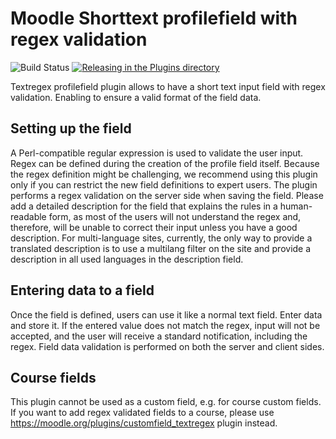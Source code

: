 # Moodle Shorttext profilefield with regex validation
![Build Status](https://github.com/benyovszky/moodle-profilefield_textregex/actions/workflows/gha.yml/badge.svg?branch=main) [![Releasing in the Plugins directory](https://github.com/benyovszky/moodle-profilefield_textregex/actions/workflows/moodle-release.yml/badge.svg)](https://github.com/benyovszky/moodle-profilefield_textregex/actions/workflows/moodle-release.yml)

Textregex profilefield plugin allows to have a short text input field with regex validation. Enabling to ensure a valid format of the field data.

## Setting up the field
A Perl-compatible regular expression is used to validate the user input. Regex can be defined during the creation of the profile field itself. Because the regex definition might be challenging, we recommend using this plugin only if you can restrict the new field definitions to expert users. The plugin performs a regex validation on the server side when saving the field. Please add a detailed description for the field that explains the rules in a human-readable form, as most of the users will not understand the regex and, therefore, will be unable to correct their input unless you have a good description. For multi-language sites, currently, the only way to provide a translated description is to use a multilang filter on the site and provide a description in all used languages in the description field.

## Entering data to a field
Once the field is defined, users can use it like a normal text field. Enter data and store it. If the entered value does not match the regex, input will not be accepted, and the user will receive a standard notification, including the regex. Field data validation is performed on both the server and client sides.

## Course fields
This plugin cannot be used as a custom field, e.g. for course custom fields.
If you want to add regex validated fields to a course, please use https://moodle.org/plugins/customfield_textregex plugin instead.
